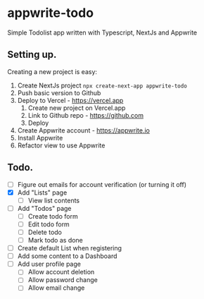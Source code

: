 # appwrite-todo
Simple Todolist app written with Typescript, NextJs and Appwrite





## Setting up.

Creating a new project is easy:
1. Create NextJs project `npx create-next-app appwrite-todo`
2. Push basic version to Github
3. Deploy to Vercel - https://vercel.app
   1. Create new project on Vercel.app
   2. Link to Github repo - https://github.com
   3. Deploy
4. Create Appwrite account - https://appwrite.io
5. Install Appwrite
6. Refactor view to use Appwrite


## Todo.

- [ ] Figure out emails for account verification (or turning it off)
- [x] Add "Lists" page
  - [ ] View list contents
- [ ] Add "Todos" page
  - [ ] Create todo form
  - [ ] Edit todo form
  - [ ] Delete todo
  - [ ] Mark todo as done
- [ ] Create default List when registering
- [ ] Add some content to a Dashboard
- [ ] Add user profile page
  - [ ] Allow account deletion
  - [ ] Allow password change
  - [ ] Allow email change